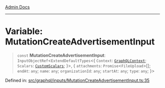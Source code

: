 [Admin Docs](/)

***

# Variable: MutationCreateAdvertisementInput

> `const` **MutationCreateAdvertisementInput**: `InputObjectRef`\<`ExtendDefaultTypes`\<\{ `Context`: [`GraphQLContext`](../../../context/type-aliases/GraphQLContext.md); `Scalars`: [`CustomScalars`](../../../scalars/type-aliases/CustomScalars.md); \}\>, \{ `attachments`: `Promise`\<`FileUpload`\>[]; `endAt`: `any`; `name`: `any`; `organizationId`: `any`; `startAt`: `any`; `type`: `any`; \}\>

Defined in: [src/graphql/inputs/MutationCreateAdvertisementInput.ts:35](https://github.com/NishantSinghhhhh/talawa-api/blob/a2d437e77a694d2951c25ce8de6694e3fef2fd70/src/graphql/inputs/MutationCreateAdvertisementInput.ts#L35)
